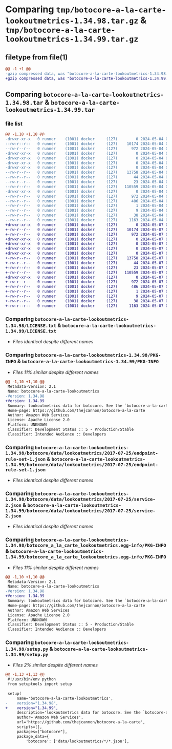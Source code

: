 # Comparing `tmp/botocore-a-la-carte-lookoutmetrics-1.34.98.tar.gz` & `tmp/botocore-a-la-carte-lookoutmetrics-1.34.99.tar.gz`

## filetype from file(1)

```diff
@@ -1 +1 @@
-gzip compressed data, was "botocore-a-la-carte-lookoutmetrics-1.34.98.tar", last modified: Sat May  4 01:01:39 2024, max compression
+gzip compressed data, was "botocore-a-la-carte-lookoutmetrics-1.34.99.tar", last modified: Tue May  7 01:02:41 2024, max compression
```

## Comparing `botocore-a-la-carte-lookoutmetrics-1.34.98.tar` & `botocore-a-la-carte-lookoutmetrics-1.34.99.tar`

### file list

```diff
@@ -1,18 +1,18 @@
-drwxr-xr-x   0 runner    (1001) docker     (127)        0 2024-05-04 01:01:39.030247 botocore-a-la-carte-lookoutmetrics-1.34.98/
--rw-r--r--   0 runner    (1001) docker     (127)    10174 2024-05-04 01:01:38.000000 botocore-a-la-carte-lookoutmetrics-1.34.98/LICENSE.txt
--rw-r--r--   0 runner    (1001) docker     (127)      972 2024-05-04 01:01:39.030247 botocore-a-la-carte-lookoutmetrics-1.34.98/PKG-INFO
-drwxr-xr-x   0 runner    (1001) docker     (127)        0 2024-05-04 01:01:39.030247 botocore-a-la-carte-lookoutmetrics-1.34.98/botocore/
-drwxr-xr-x   0 runner    (1001) docker     (127)        0 2024-05-04 01:01:39.030247 botocore-a-la-carte-lookoutmetrics-1.34.98/botocore/data/
-drwxr-xr-x   0 runner    (1001) docker     (127)        0 2024-05-04 01:01:39.030247 botocore-a-la-carte-lookoutmetrics-1.34.98/botocore/data/lookoutmetrics/
-drwxr-xr-x   0 runner    (1001) docker     (127)        0 2024-05-04 01:01:39.030247 botocore-a-la-carte-lookoutmetrics-1.34.98/botocore/data/lookoutmetrics/2017-07-25/
--rw-r--r--   0 runner    (1001) docker     (127)    13758 2024-05-04 01:01:11.000000 botocore-a-la-carte-lookoutmetrics-1.34.98/botocore/data/lookoutmetrics/2017-07-25/endpoint-rule-set-1.json
--rw-r--r--   0 runner    (1001) docker     (127)       44 2024-05-04 01:01:11.000000 botocore-a-la-carte-lookoutmetrics-1.34.98/botocore/data/lookoutmetrics/2017-07-25/examples-1.json
--rw-r--r--   0 runner    (1001) docker     (127)       23 2024-05-04 01:01:11.000000 botocore-a-la-carte-lookoutmetrics-1.34.98/botocore/data/lookoutmetrics/2017-07-25/paginators-1.json
--rw-r--r--   0 runner    (1001) docker     (127)   110559 2024-05-04 01:01:11.000000 botocore-a-la-carte-lookoutmetrics-1.34.98/botocore/data/lookoutmetrics/2017-07-25/service-2.json
-drwxr-xr-x   0 runner    (1001) docker     (127)        0 2024-05-04 01:01:39.030247 botocore-a-la-carte-lookoutmetrics-1.34.98/botocore_a_la_carte_lookoutmetrics.egg-info/
--rw-r--r--   0 runner    (1001) docker     (127)      972 2024-05-04 01:01:38.000000 botocore-a-la-carte-lookoutmetrics-1.34.98/botocore_a_la_carte_lookoutmetrics.egg-info/PKG-INFO
--rw-r--r--   0 runner    (1001) docker     (127)      486 2024-05-04 01:01:38.000000 botocore-a-la-carte-lookoutmetrics-1.34.98/botocore_a_la_carte_lookoutmetrics.egg-info/SOURCES.txt
--rw-r--r--   0 runner    (1001) docker     (127)        1 2024-05-04 01:01:38.000000 botocore-a-la-carte-lookoutmetrics-1.34.98/botocore_a_la_carte_lookoutmetrics.egg-info/dependency_links.txt
--rw-r--r--   0 runner    (1001) docker     (127)        9 2024-05-04 01:01:38.000000 botocore-a-la-carte-lookoutmetrics-1.34.98/botocore_a_la_carte_lookoutmetrics.egg-info/top_level.txt
--rw-r--r--   0 runner    (1001) docker     (127)       38 2024-05-04 01:01:39.030247 botocore-a-la-carte-lookoutmetrics-1.34.98/setup.cfg
--rw-r--r--   0 runner    (1001) docker     (127)     1163 2024-05-04 01:01:38.000000 botocore-a-la-carte-lookoutmetrics-1.34.98/setup.py
+drwxr-xr-x   0 runner    (1001) docker     (127)        0 2024-05-07 01:02:41.248096 botocore-a-la-carte-lookoutmetrics-1.34.99/
+-rw-r--r--   0 runner    (1001) docker     (127)    10174 2024-05-07 01:02:40.000000 botocore-a-la-carte-lookoutmetrics-1.34.99/LICENSE.txt
+-rw-r--r--   0 runner    (1001) docker     (127)      972 2024-05-07 01:02:41.248096 botocore-a-la-carte-lookoutmetrics-1.34.99/PKG-INFO
+drwxr-xr-x   0 runner    (1001) docker     (127)        0 2024-05-07 01:02:41.248096 botocore-a-la-carte-lookoutmetrics-1.34.99/botocore/
+drwxr-xr-x   0 runner    (1001) docker     (127)        0 2024-05-07 01:02:41.248096 botocore-a-la-carte-lookoutmetrics-1.34.99/botocore/data/
+drwxr-xr-x   0 runner    (1001) docker     (127)        0 2024-05-07 01:02:41.248096 botocore-a-la-carte-lookoutmetrics-1.34.99/botocore/data/lookoutmetrics/
+drwxr-xr-x   0 runner    (1001) docker     (127)        0 2024-05-07 01:02:41.248096 botocore-a-la-carte-lookoutmetrics-1.34.99/botocore/data/lookoutmetrics/2017-07-25/
+-rw-r--r--   0 runner    (1001) docker     (127)    13758 2024-05-07 01:02:11.000000 botocore-a-la-carte-lookoutmetrics-1.34.99/botocore/data/lookoutmetrics/2017-07-25/endpoint-rule-set-1.json
+-rw-r--r--   0 runner    (1001) docker     (127)       44 2024-05-07 01:02:11.000000 botocore-a-la-carte-lookoutmetrics-1.34.99/botocore/data/lookoutmetrics/2017-07-25/examples-1.json
+-rw-r--r--   0 runner    (1001) docker     (127)       23 2024-05-07 01:02:11.000000 botocore-a-la-carte-lookoutmetrics-1.34.99/botocore/data/lookoutmetrics/2017-07-25/paginators-1.json
+-rw-r--r--   0 runner    (1001) docker     (127)   110559 2024-05-07 01:02:11.000000 botocore-a-la-carte-lookoutmetrics-1.34.99/botocore/data/lookoutmetrics/2017-07-25/service-2.json
+drwxr-xr-x   0 runner    (1001) docker     (127)        0 2024-05-07 01:02:41.248096 botocore-a-la-carte-lookoutmetrics-1.34.99/botocore_a_la_carte_lookoutmetrics.egg-info/
+-rw-r--r--   0 runner    (1001) docker     (127)      972 2024-05-07 01:02:41.000000 botocore-a-la-carte-lookoutmetrics-1.34.99/botocore_a_la_carte_lookoutmetrics.egg-info/PKG-INFO
+-rw-r--r--   0 runner    (1001) docker     (127)      486 2024-05-07 01:02:41.000000 botocore-a-la-carte-lookoutmetrics-1.34.99/botocore_a_la_carte_lookoutmetrics.egg-info/SOURCES.txt
+-rw-r--r--   0 runner    (1001) docker     (127)        1 2024-05-07 01:02:41.000000 botocore-a-la-carte-lookoutmetrics-1.34.99/botocore_a_la_carte_lookoutmetrics.egg-info/dependency_links.txt
+-rw-r--r--   0 runner    (1001) docker     (127)        9 2024-05-07 01:02:41.000000 botocore-a-la-carte-lookoutmetrics-1.34.99/botocore_a_la_carte_lookoutmetrics.egg-info/top_level.txt
+-rw-r--r--   0 runner    (1001) docker     (127)       38 2024-05-07 01:02:41.248096 botocore-a-la-carte-lookoutmetrics-1.34.99/setup.cfg
+-rw-r--r--   0 runner    (1001) docker     (127)     1163 2024-05-07 01:02:40.000000 botocore-a-la-carte-lookoutmetrics-1.34.99/setup.py
```

### Comparing `botocore-a-la-carte-lookoutmetrics-1.34.98/LICENSE.txt` & `botocore-a-la-carte-lookoutmetrics-1.34.99/LICENSE.txt`

 * *Files identical despite different names*

### Comparing `botocore-a-la-carte-lookoutmetrics-1.34.98/PKG-INFO` & `botocore-a-la-carte-lookoutmetrics-1.34.99/PKG-INFO`

 * *Files 11% similar despite different names*

```diff
@@ -1,10 +1,10 @@
 Metadata-Version: 2.1
 Name: botocore-a-la-carte-lookoutmetrics
-Version: 1.34.98
+Version: 1.34.99
 Summary: lookoutmetrics data for botocore. See the `botocore-a-la-carte` package for more info.
 Home-page: https://github.com/thejcannon/botocore-a-la-carte
 Author: Amazon Web Services
 License: Apache License 2.0
 Platform: UNKNOWN
 Classifier: Development Status :: 5 - Production/Stable
 Classifier: Intended Audience :: Developers
```

### Comparing `botocore-a-la-carte-lookoutmetrics-1.34.98/botocore/data/lookoutmetrics/2017-07-25/endpoint-rule-set-1.json` & `botocore-a-la-carte-lookoutmetrics-1.34.99/botocore/data/lookoutmetrics/2017-07-25/endpoint-rule-set-1.json`

 * *Files identical despite different names*

### Comparing `botocore-a-la-carte-lookoutmetrics-1.34.98/botocore/data/lookoutmetrics/2017-07-25/service-2.json` & `botocore-a-la-carte-lookoutmetrics-1.34.99/botocore/data/lookoutmetrics/2017-07-25/service-2.json`

 * *Files identical despite different names*

### Comparing `botocore-a-la-carte-lookoutmetrics-1.34.98/botocore_a_la_carte_lookoutmetrics.egg-info/PKG-INFO` & `botocore-a-la-carte-lookoutmetrics-1.34.99/botocore_a_la_carte_lookoutmetrics.egg-info/PKG-INFO`

 * *Files 11% similar despite different names*

```diff
@@ -1,10 +1,10 @@
 Metadata-Version: 2.1
 Name: botocore-a-la-carte-lookoutmetrics
-Version: 1.34.98
+Version: 1.34.99
 Summary: lookoutmetrics data for botocore. See the `botocore-a-la-carte` package for more info.
 Home-page: https://github.com/thejcannon/botocore-a-la-carte
 Author: Amazon Web Services
 License: Apache License 2.0
 Platform: UNKNOWN
 Classifier: Development Status :: 5 - Production/Stable
 Classifier: Intended Audience :: Developers
```

### Comparing `botocore-a-la-carte-lookoutmetrics-1.34.98/setup.py` & `botocore-a-la-carte-lookoutmetrics-1.34.99/setup.py`

 * *Files 2% similar despite different names*

```diff
@@ -1,13 +1,13 @@
 #!/usr/bin/env python
 from setuptools import setup
 
 setup(
     name='botocore-a-la-carte-lookoutmetrics',
-    version="1.34.98",
+    version="1.34.99",
     description='lookoutmetrics data for botocore. See the `botocore-a-la-carte` package for more info.',
     author='Amazon Web Services',
     url='https://github.com/thejcannon/botocore-a-la-carte',
     scripts=[],
     packages=["botocore"],
     package_data={
         'botocore': ['data/lookoutmetrics/*/*.json'],
```

